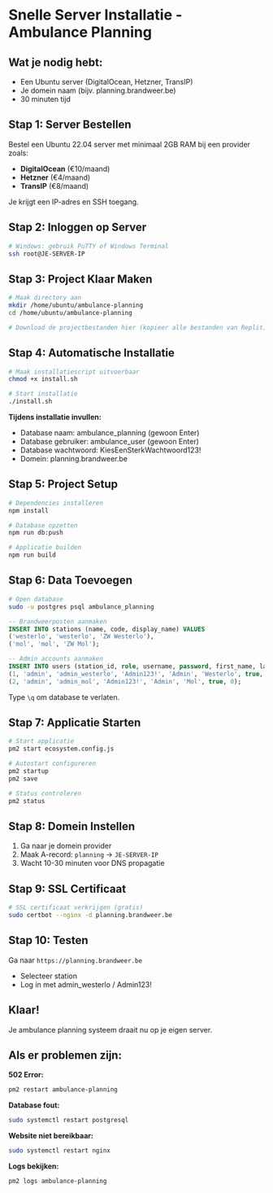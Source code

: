 # Snelle Server Installatie - Ambulance Planning

## Wat je nodig hebt:
- Een Ubuntu server (DigitalOcean, Hetzner, TransIP)
- Je domein naam (bijv. planning.brandweer.be)
- 30 minuten tijd

## Stap 1: Server Bestellen
Bestel een Ubuntu 22.04 server met minimaal 2GB RAM bij een provider zoals:
- **DigitalOcean** (€10/maand)
- **Hetzner** (€4/maand) 
- **TransIP** (€8/maand)

Je krijgt een IP-adres en SSH toegang.

## Stap 2: Inloggen op Server
```bash
# Windows: gebruik PuTTY of Windows Terminal
ssh root@JE-SERVER-IP
```

## Stap 3: Project Klaar Maken
```bash
# Maak directory aan
mkdir /home/ubuntu/ambulance-planning
cd /home/ubuntu/ambulance-planning

# Download de projectbestanden hier (kopieer alle bestanden van Replit)
```

## Stap 4: Automatische Installatie
```bash
# Maak installatiescript uitvoerbaar
chmod +x install.sh

# Start installatie
./install.sh
```

**Tijdens installatie invullen:**
- Database naam: ambulance_planning (gewoon Enter)
- Database gebruiker: ambulance_user (gewoon Enter)
- Database wachtwoord: KiesEenSterkWachtwoord123!
- Domein: planning.brandweer.be

## Stap 5: Project Setup
```bash
# Dependencies installeren
npm install

# Database opzetten
npm run db:push

# Applicatie builden
npm run build
```

## Stap 6: Data Toevoegen
```bash
# Open database
sudo -u postgres psql ambulance_planning
```

```sql
-- Brandweerposten aanmaken
INSERT INTO stations (name, code, display_name) VALUES 
('westerlo', 'westerlo', 'ZW Westerlo'),
('mol', 'mol', 'ZW Mol');

-- Admin accounts aanmaken
INSERT INTO users (station_id, role, username, password, first_name, last_name, is_admin, hours) VALUES 
(1, 'admin', 'admin_westerlo', 'Admin123!', 'Admin', 'Westerlo', true, 0),
(2, 'admin', 'admin_mol', 'Admin123!', 'Admin', 'Mol', true, 0);
```

Type `\q` om database te verlaten.

## Stap 7: Applicatie Starten
```bash
# Start applicatie
pm2 start ecosystem.config.js

# Autostart configureren
pm2 startup
pm2 save

# Status controleren
pm2 status
```

## Stap 8: Domein Instellen
1. Ga naar je domein provider
2. Maak A-record: `planning` → `JE-SERVER-IP`
3. Wacht 10-30 minuten voor DNS propagatie

## Stap 9: SSL Certificaat
```bash
# SSL certificaat verkrijgen (gratis)
sudo certbot --nginx -d planning.brandweer.be
```

## Stap 10: Testen
Ga naar `https://planning.brandweer.be`
- Selecteer station
- Log in met admin_westerlo / Admin123!

## Klaar!
Je ambulance planning systeem draait nu op je eigen server.

## Als er problemen zijn:

**502 Error:**
```bash
pm2 restart ambulance-planning
```

**Database fout:**
```bash
sudo systemctl restart postgresql
```

**Website niet bereikbaar:**
```bash
sudo systemctl restart nginx
```

**Logs bekijken:**
```bash
pm2 logs ambulance-planning
```